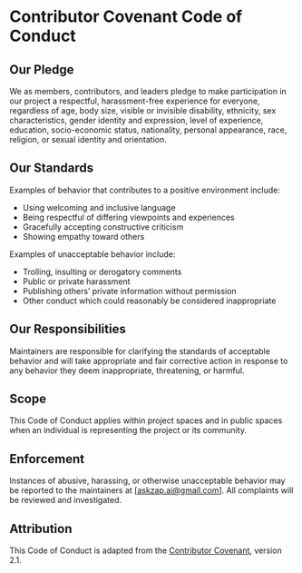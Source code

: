# Contributor Covenant Code of Conduct

## Our Pledge

We as members, contributors, and leaders pledge to make participation in our project a respectful, harassment-free experience for everyone, regardless of age, body size, visible or invisible disability, ethnicity, sex characteristics, gender identity and expression, level of experience, education, socio-economic status, nationality, personal appearance, race, religion, or sexual identity and orientation.

## Our Standards

Examples of behavior that contributes to a positive environment include:

- Using welcoming and inclusive language
- Being respectful of differing viewpoints and experiences
- Gracefully accepting constructive criticism
- Showing empathy toward others

Examples of unacceptable behavior include:

- Trolling, insulting or derogatory comments
- Public or private harassment
- Publishing others’ private information without permission
- Other conduct which could reasonably be considered inappropriate

## Our Responsibilities

Maintainers are responsible for clarifying the standards of acceptable behavior and will take appropriate and fair corrective action in response to any behavior they deem inappropriate, threatening, or harmful.

## Scope

This Code of Conduct applies within project spaces and in public spaces when an individual is representing the project or its community.

## Enforcement

Instances of abusive, harassing, or otherwise unacceptable behavior may be reported to the maintainers at [askzap.ai@gmail.com]. All complaints will be reviewed and investigated.

## Attribution

This Code of Conduct is adapted from the [Contributor Covenant](https://www.contributor-covenant.org), version 2.1.
